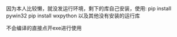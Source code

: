 因为本人比较懒，就没发运行环境，剩下的库自己安装，使用:
pip install pywin32
pip install wxpython
以及其他没有安装的运行库

不会编译的直接点开exe进行使用
